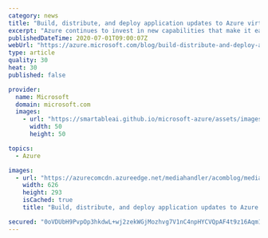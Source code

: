 ```yaml
---
category: news
title: "Build, distribute, and deploy application updates to Azure virtual machine scale sets"
excerpt: "Azure continues to invest in new capabilities that make it easier to build and distribute application updates across distributed cloud environments. "
publishedDateTime: 2020-07-01T09:00:07Z
webUrl: "https://azure.microsoft.com/blog/build-distribute-and-deploy-application-updates-to-azure-virtual-machine-scale-sets/"
type: article
quality: 30
heat: 30
published: false

provider:
  name: Microsoft
  domain: microsoft.com
  images:
    - url: "https://smartableai.github.io/microsoft-azure/assets/images/organizations/microsoft.com-50x50.jpg"
      width: 50
      height: 50

topics:
  - Azure

images:
  - url: "https://azurecomcdn.azureedge.net/mediahandler/acomblog/media/Default/blog/806e3cf2-c447-44e8-99b6-ab0cfee38544.png"
    width: 626
    height: 293
    isCached: true
    title: "Build, distribute, and deploy application updates to Azure virtual machine scale sets"

secured: "0oVDUbH9PvpOp3hkdwL+wj2zekWGjMozhvg7V1nC4npHYCVQpAF4t9z16Aqm1avhj7sXS1ZBZs+4kJk+aajmfriwwlD3OfjCo6ixSJHUiWwtBZbvuHj192QZrFG3Sa9kuZuUmRJaOz/HK9eEBqmvpPcIM4NhOhnxRqeLLoMmorpWRBwmsWkf9vHq+Qh2hHpdHHvDWmdV3YuUTOvpx8Bf4RvzRf3sqp7NprmDZqdIBpuWGjfQSXtdyKtg+Y+DmU/Yfcmp5L3XCYL8gNaJU3co7OXWz+BMz+jCugspThOsEMvn+5JWsaHKInPzLse7lJ68taROYTOg5tDx1RTB1Emlew==;LOW0PgRl799jv8HexEuKhA=="
---
```


